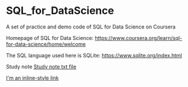 # SQL_for_DataScience
A set of practice and demo code of SQL for Data Science on Coursera

Homepage of SQL for Data Science:
https://www.coursera.org/learn/sql-for-data-science/home/welcome

The SQL language used here is SQLite:
https://www.sqlite.org/index.html

Study note
[Study note txt file]("https://bit.ly/344CPcX")

[I'm an inline-style link](https://www.google.com)

